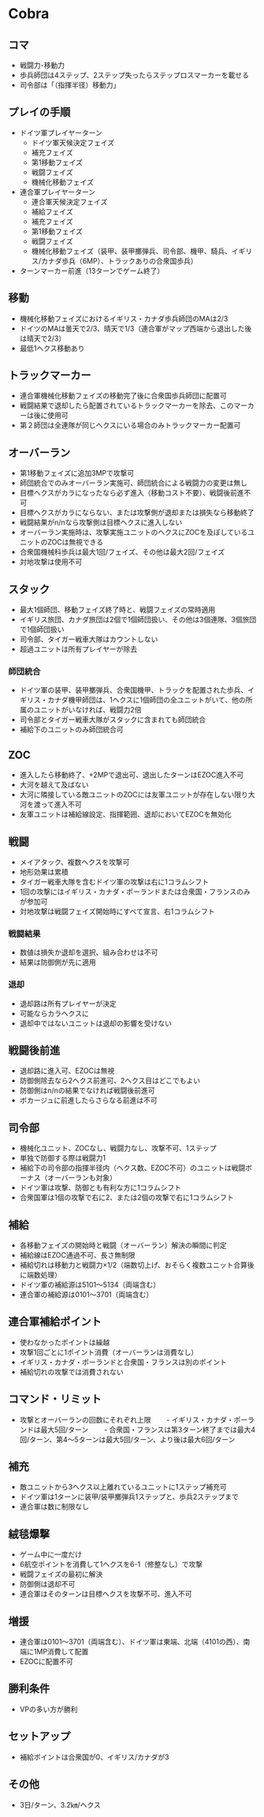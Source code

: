 # Cobra

## コマ
- 戦闘力-移動力
- 歩兵師団は4ステップ、2ステップ失ったらステップロスマーカーを載せる
- 司令部は「（指揮半径）移動力」

## プレイの手順
- ドイツ軍プレイヤーターン
  - ドイツ軍天候決定フェイズ
  - 補充フェイズ
  - 第1移動フェイズ
  - 戦闘フェイズ
  - 機械化移動フェイズ
- 連合軍プレイヤーターン
  - 連合軍天候決定フェイズ
  - 補給フェイズ
  - 補充フェイズ
  - 第1移動フェイズ
  - 戦闘フェイズ
  - 機械化移動フェイズ（装甲、装甲擲弾兵、司令部、機甲、騎兵、イギリス/カナダ歩兵（6MP）、トラックありの合衆国歩兵）
- ターンマーカー前進（13ターンでゲーム終了）

## 移動
- 機械化移動フェイズにおけるイギリス・カナダ歩兵師団のMAは2/3
- ドイツのMAは曇天で2/3、晴天で1/3（連合軍がマップ西端から退出した後は晴天で2/3）
- 最低1ヘクス移動あり

## トラックマーカー
- 連合軍機械化移動フェイズの移動完了後に合衆国歩兵師団に配置可
- 戦闘結果で退却したら配置されているトラックマーカーを除去、このマーカーは後に使用可
- 第２師団は全連隊が同じヘクスにいる場合のみトラックマーカー配置可

## オーバーラン
- 第1移動フェイズに追加3MPで攻撃可
- 師団統合でのみオーバーラン実施可、師団統合による戦闘力の変更は無し
- 目標ヘクスがカラになったなら必ず進入（移動コスト不要）、戦闘後前進不可
- 目標ヘクスがカラにならない、または攻撃側が退却または損失なら移動終了
- 戦闘結果がn/nなら攻撃側は目標ヘクスに進入しない
- オーバーラン実施時は、攻撃実施ユニットのヘクスにZOCを及ぼしているユニットのZOCは無視できる
- 合衆国機械科歩兵は最大1回/フェイズ、その他は最大2回/フェイズ
- 対地攻撃は使用不可

## スタック
- 最大1個師団、移動フェイズ終了時と、戦闘フェイズの常時適用
- イギリス旅団、カナダ旅団は2個で1個師団扱い、その他は3個連隊、3個旅団で1個師団扱い
- 司令部、タイガー戦車大隊はカウントしない
- 超過ユニットは所有プレイヤーが除去

### 師団統合
- ドイツ軍の装甲、装甲擲弾兵、合衆国機甲、トラックを配置された歩兵、イギリス・カナダ機甲師団は、1ヘクスに1個師団の全ユニットがいて、他の所属のユニットがいなければ、戦闘力2倍
- 司令部とタイガー戦車大隊がスタックに含まれても師団統合
- 補給下のユニットのみ師団統合可

## ZOC
- 進入したら移動終了、+2MPで退出可、退出したターンはEZOC進入不可
- 大河を越えて及ばない
- 大河に隣接している敵ユニットのZOCには友軍ユニットが存在しない限り大河を渡って進入不可
- 友軍ユニットは補給線設定、指揮範囲、退却においてEZOCを無効化

## 戦闘
- メイアタック、複数ヘクスを攻撃可
- 地形効果は累積
- タイガー戦車大隊を含むドイツ軍の攻撃は右に1コラムシフト
- 1回の攻撃にはイギリス・カナダ・ポーランドまたは合衆国・フランスのみが参加可
- 対地攻撃は戦闘フェイズ開始時にすべて宣言、右1コラムシフト

### 戦闘結果
- 数値は損失か退却を選択、組み合わせは不可
- 結果は防御側が先に適用

### 退却
- 退却路は所有プレイヤーが決定
- 可能ならカラヘクスに
- 退却中ではないユニットは退却の影響を受けない

## 戦闘後前進
- 退却路に進入可、EZOCは無視
- 防御側除去なら2ヘクス前進可、2ヘクス目はどこでもよい
- 防御側はn/nの結果でなければ戦闘後前進可
- ボカージュに前進したらさらなる前進は不可

## 司令部
- 機械化ユニット、ZOCなし、戦闘力なし、攻撃不可、1ステップ
- 単独で防御する際は戦闘力1
- 補給下の司令部の指揮半径内（ヘクス数、EZOC不可）のユニットは戦闘ボーナス（オーバーランも対象）
- ドイツ軍は攻撃、防御とも有利な方に1コラムシフト
- 合衆国軍は1個の攻撃で右に2、または2個の攻撃で右に1コラムシフト

## 補給
- 各移動フェイズの開始時と戦闘（オーバーラン）解決の瞬間に判定
- 補給線はEZOC通過不可、長さ無制限
- 補給切れは移動力と戦闘力×1/2（端数切上げ、おそらく複数ユニット合算後に端数処理）
- ドイツ軍の補給源は5101〜5134（両端含む）
- 連合軍の補給源は0101〜3701（両端含む）

## 連合軍補給ポイント
- 使わなかったポイントは繰越
- 攻撃1回ごとに1ポイント消費（オーバーランは消費なし）
- イギリス・カナダ・ポーランドと合衆国・フランスは別のポイント
- 補給切れの攻撃では消費されない

## コマンド・リミット
- 攻撃とオーバーランの回数にそれぞれ上限
　　- イギリス・カナダ・ポーランドは最大5回/ターン
　　- 合衆国・フランスは第3ターン終了までは最大4回/ターン、第4〜5ターンは最大5回/ターン、より後は最大6回/ターン

## 補充
- 敵ユニットから3ヘクス以上離れているユニットに1ステップ補充可
- ドイツ軍は1ターンに装甲/装甲擲弾兵1ステップと、歩兵2ステップまで
- 連合軍は数に制限なし

## 絨毯爆撃
- ゲーム中に一度だけ
- 6航空ポイントを消費して1ヘクスを6-1（修整なし）で攻撃
- 戦闘フェイズの最初に解決
- 防御側は退却不可
- 連合軍はそのターンは目標ヘクスを攻撃不可、進入不可

## 増援
- 連合軍は0101〜3701（両端含む）、ドイツ軍は東端、北端（4101の西）、南端に1MP消費して配置
- EZOCに配置不可

## 勝利条件
- VPの多い方が勝利

## セットアップ
- 補給ポイントは合衆国が0、イギリス/カナダが3

## その他
- 3日/ターン、3.2㎞/ヘクス
